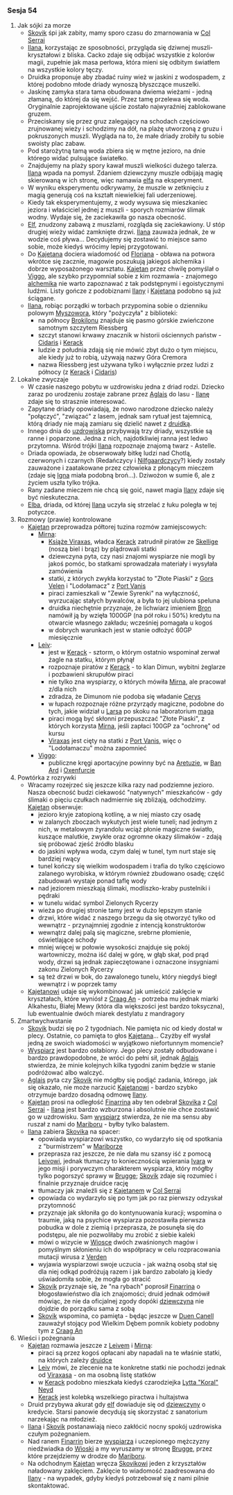 ### Sesja 54
1. Jak sójki za morze
    - [Skovik](#p_skovik) śpi jak zabity, mamy sporo czasu do zmarnowania w [Col Serrai](#l_col_serrai)
    - [Ilana](#g_ilana), korzystając ze sposobności, przygląda się dziwnej muszli-kryształowi z bliska. Cacko zdaje się odbijać wszystkie z kolorów magii, zupełnie jak masa perłowa, która mieni się odbitym światłem na wszystkie kolory tęczy.
    - Druidka proponuje aby zbadać ruiny wież w jaskini z wodospadem, z której podobno młode driady wynoszą błyszczące muszelki. 
    - Jaskinę zamyka stara tama obudowana dwiema wieżami - jedną złamaną, do której da się wejść. Przez tamę przelewa się woda. Oryginalnie zaprojektowane ujście zostało najwyraźniej zablokowane gruzem.
    - Przeciskamy się przez gruz zalegający na schodach częściowo zrujnowanej wieży i schodzimy na dół, na plażę utworzoną z gruzu i pokruszonych muszli. Wygląda na to, że małe driady zrobiły tu sobie swoisty plac zabaw.
    - Pod starożytną tamą woda zbiera się w mętne jezioro, na dnie którego widać pulsujące światełko.
    - Znajdujemy na plaży spory kawał muszli wielkości dużego talerza. [Ilana](#g_ilana) wpada na pomysł. Zdaniem dziewczyny muszle odbijają magię skierowaną w ich stronę, więc namawia [elfa](#g_kajetan) na eksperyment.
    - W wyniku eksperymentu odkrywamy, że muszle w zetknięciu z magią generują coś na kształt niewielkiej fali uderzeniowej. 
    - Kiedy tak eksperymentujemy, z wody wysuwa się mieszkaniec jeziora i właściciel jednej z muszli - sporych rozmiarów ślimak wodny. Wydaje się, że zaciekawiła go nasza obecność.
    - [Elf](#g_kajetan), znudzony zabawą z muszlami, rozgląda się zaciekawiony. U stóp drugiej wieży widać zamknięte drzwi. [Ilana](#g_ilana) zauważa jednak, że w wodzie coś pływa... Decydujemy się zostawić to miejsce samo sobie, może kiedyś wrócimy lepiej przygotowani.
    - Do [Kajetana](#g_kajetan) dociera wiadomość od [Floriana](#p_florian_z_vicovaro) - obława na potwora wkrótce się zacznie, magowie poszukują jakiegoś alchemika i dobrze wyposażonego warsztatu. [Kajetan](#g_kajetan) przez chwilę pomyślał o [Viggo](#p_viggo_regner), ale szybko przypomniał sobie z kim rozmawia - znajomego [alchemika](#p_viggo_regner) nie warto zapoznawać z tak podstępnymi i egoistycznymi ludźmi. Listy gończe z podobiznami [Ilany](#g_ilana) i [Kajetana](#g_kajetan) podobno są już ściągane.
    - [Ilana](#g_ilana), robiąc porządki w torbach przypomina sobie o dzienniku polowym [Myszowora](#p_myszowor), który "pożyczyła" z biblioteki:
        - na północy [Brokilonu](#l_brokilon) znajduje się pasmo górskie zwieńczone samotnym szczytem Riessberg
        - szczyt stanowi krwawy znacznik w historii ościennych państw - [Cidaris](#l_cidaris) i [Kerack](#l_kerack)
        - ludzie z południa zdają się nie mówić zbyt dużo o tym miejscu, ale kiedy już to robią, używają nazwy Góra Cremora
        - nazwa Riessberg jest używana tylko i wyłącznie przez ludzi z północy (z [Kerack](#l_kerack) i [Cidaris](#l_cidaris))
2. Lokalne zwyczaje
    - W czasie naszego pobytu w uzdrowisku jedna z driad rodzi. Dziecko zaraz po urodzeniu zostaje zabrane przez [Aglais](#p_aglais) do lasu - [Ilanę](#g_ilana) zdaje się to strasznie interesować.
    - Zapytane driady opowiadają, że nowo narodzone dziecko należy "połączyć", "związać" z lasem, jednak sam rytuał jest tajemnicą, którą driady nie mają zamiaru się dzielić nawet z [druidką](#g_ilana).
    - Innego dnia do [uzdrowiska](#l_col_serrai) przybywają trzy driady, wszystkie są ranne i poparzone. Jedna z nich, najdotkliwiej ranna jest ledwo przytomna. Wśród trójki [Ilana](#g_ilana) rozpoznaje znajomą twarz - Astelle. 
    - Driada opowiada, że obserwowały bitkę ludzi nad Chotlą, czerwonych i czarnych (Redańczycy i [Nilfgaardczycy](#l_nilfgaard)?) kiedy zostały zauważone i zaatakowane przez człowieka z płonącym mieczem (zdaje się [Igna](#p_igna) miała podobną broń...). Dziwożon w sumie 6, ale z życiem uszła tylko trójka.
    - Rany zadane mieczem nie chcą się goić, nawet magia [Ilany](#g_ilana) zdaje się być nieskuteczna.
    - [Elba](#p_elba), driada, od której [Ilana](#g_ilana) uczyła się strzelać z łuku poległa w tej potyczce.
3. Rozmowy (prawie) kontrolowane
    - [Kajetan](#g_kajetan) przeprowadza półtorej tuzina rozmów zamiejscowych:
        - [Mirna](#p_mirna):
            - [Książe Viraxas](#p_ksiaze_viraxas), władca [Kerack](#l_kerack) zatrudnił piratów ze [Skellige](#l_wyspy_skellige) (noszą biel i brąz) by plądrowali statki
            - dziewczyna pyta, czy nasi znajomi wyspiarze nie mogli by jakoś pomóc, bo statkami sprowadzała materiały i wysyłała zamówienia
            - statki, z których zwykła korzystać to "Złote Piaski" z [Gors Velen](#l_gors_velen) i "Lodołamacz" z [Port Vanis](#l_port_vanis)
            - piraci zamieszkali w "Zewie Syrenki" na wyłączność, wyrzucając stałych bywalców, a była to jej ulubiona speluna
            - druidka niechętnie przyznaje, że lichwiarz imieniem [Bron](#p_bron) namówił ją by wzięła 1000GP (na pół roku i 50%) kredytu na otwarcie własnego zakładu; wcześniej pomagała u kogoś
            - w dobrych warunkach jest w stanie odłożyć 60GP miesięcznie
        - [Leiv](#p_leiv):
            - jest w [Kerack](#l_kerack) - sztorm, o którym ostatnio wspominał zerwał żagle na statku, którym płynął
            - rozpoznaje piratów z [Kerack](#l_kerack) - to klan Dimun, wybitni żeglarze i pozbawieni skrupułów piraci
            - nie tylko zna wyspiarzy, o których mówiła [Mirna](#p_mirna), ale pracował z/dla nich 
            - zdradza, że Dimunom nie podoba się władanie [Cerys](#p_cerys)
            - w łupach rozpoznaje różne przyrządy magiczne, podobne do tych, jakie widział u [Larsa](#p_lars) po skoku na laboratorium [maga](#p_florian_z_vicovaro)
            - piraci mogą być skłonni przepuszczać "Złote Piaski", z których korzysta [Mirna](#p_mirna), jeśli zapłaci 100GP za "ochronę" od kursu 
            - [Viraxas](#p_ksiaze_viraxas) jest cięty na statki z [Port Vanis](#l_port_vanis), więc o "Lodołamaczu" można zapomnieć
        - [Viggo](#p_viggo_regner):
            - publiczne kręgi aportacyjne powinny być na [Aretuzie](#l_wyspa_thanedd), w [Ban Ard](#l_ban_ard) i [Oxenfurcie](#l_oxenfurt)
4. Powtórka z rozrywki
    - Wracamy rozejrzeć się jeszcze kilka razy nad podziemne jezioro. Nasza obecność budzi ciekawość "natywnych" mieszkańców - gdy ślimaki o pięciu czułkach nadmiernie się zbliżają, odchodzimy. [Kajetan](#g_kajetan) obserwuje:
        - jezioro kryje zatopioną kotlinę, a w niej miasto czy osadę
        - w zalanych zboczach wykutych jest wiele tuneli; nad jednym z nich, w metalowym żyrandolu wciąż płonie magiczne światło, kuszące malutkie, zwykłe oraz ogromne okazy ślimaków - zdają się próbować zjeść źródło blasku
        - do jaskini wpływa woda, czym dalej w tunel, tym nurt staje się bardziej rwący
        - tunel kończy się wielkim wodospadem i trafia do tylko częściowo zalanego wyrobiska, w którym również zbudowano osadę; część zabudowań wystaje ponad taflę wody
        - nad jeziorem mieszkają ślimaki, modliszko-kraby pustelniki i pędraki
        - w tunelu widać symbol Zielonych Rycerzy
        - wieża po drugiej stronie tamy jest w dużo lepszym stanie
        - drzwi, które widać z naszego brzegu da się otworzyć tylko od wewnątrz - przynajmniej zgodnie z intencją konstruktorów
        - wewnątrz dalej palą się magiczne, srebrne płomienie, oświetlające schody
        - mniej więcej w połowie wysokości znajduje się pokój wartowniczy, można iść dalej w górę, w głąb skał, pod prąd wody, drzwi są jednak zapieczętowane i oznaczone insygniami zakonu Zielonych Rycerzy
        - są też drzwi w bok, do zawalonego tunelu, który niegdyś biegł wewnątrz i w poprzek tamy
    - [Kajetanowi](#g_kajetan) udaje się wykombinować jak umieścić zaklęcie w kryształach, które wyniósł z [Craag An](#l_craag_an) - potrzeba mu jednak miarki Alkahestu, Białej Mewy (która dla większości jest bardzo toksyczna), lub ewentualnie dwóch miarek destylatu z mandragory
5. Zmartwychwstanie
    - [Skovik](#p_skovik) budzi się po 2 tygodniach. Nie pamięta nic od kiedy dostał w plecy. Ostatnie, co pamięta to głos [Kajetana](#g_kajetan)... Czyżby elf wysłał jedną ze swoich wiadomości w wyjątkowo niefortunnym momencie?
    - [Wyspiarz](#p_skovik) jest bardzo osłabiony. Jego plecy zostały odbudowane i bardzo prawdopodobne, że wróci do pełni sił, jednak [Aglais](#p_aglais) stwierdza, że minie kolejnych kilka tygodni zanim będzie w stanie podróżować albo walczyć.
    - [Aglais](#p_aglais) pyta czy [Skovik](#p_skovik) nie mógłby się podjąć zadania, którego, jak się okazało, nie może narzucić [Kajetanowi](#g_kajetan) - bardzo szybko otrzymuje bardzo dosadną odmowę [Ilany](#g_ilana).
    - [Kajetan](#g_kajetan) prosi na odległość [Finarrina](#p_druid_finarrin) aby ten odebrał [Skovika](#p_skovik) z [Col Serrai](#l_col_serrai) - [Ilana](#g_ilana) jest bardzo wzburzona i absolutnie nie chce zostawić go w uzdrowisku. Sam [wyspiarz](#p_skovik) stwierdza, że nie ma sensu aby ruszał z nami do [Mariboru](#l_maribor) - byłby tylko balastem.
    - [Ilana](#g_ilana) zabiera [Skovika](#p_skovik) na spacer: 
        - opowiada wyspiarzowi wszystko, co wydarzyło się od spotkania z "burmistrzem" w [Mariborze](#l_maribor)
        - przeprasza raz jeszcze, że nie dała mu szansy iść z pomocą [Leivowi](#p_leiv), jednak tłumaczy to koniecznością wpierania [Ivara](#p_ivar) w jego misji i porywczym charakterem wyspiarza, który mógłby tylko pogorszyć sprawy w [Brugge](#l_m_brugge); [Skovik](#p_skovik) zdaje się rozumieć i finalnie przyznaje druidce rację
        - tłumaczy jak znaleźli się z [Kajetanem](#g_kajetan) w [Col Serrai](#l_col_serrai)
        - opowiada co wydarzyło się po tym jak po raz pierwszy odzyskał przytomność
        - przyznaje jak skłoniła go do kontynuowania kuracji; wspomina o traumie, jaką na psychice wyspiarza pozostawiła pierwsza pobudka w dole z ziemią i przeprasza, że posunęła się do podstępu, ale nie pozwoliłaby mu zrobić z siebie kaleki
        - mówi o wizycie w [Wiosce](#l_wioska) dwóch zwaśnionych magów i pomyślnym skłonieniu ich do współpracy w celu rozpracowania mutacji wirusa z [Verden](#l_verden)
        - wyjawia wyspiarzowi swoje uczucia - jak ważną osobą stał się dla niej odkąd podróżują razem i jak bardzo zabolało ją kiedy uświadomiła sobie, że mogła go stracić
        - [Skovik](#p_skovik) przyznaje się, że "na rybach" poprosił [Finarrina](#p_druid_finarrin) o błogosławieństwo dla ich znajomości; druid jednak odmówił mówiąc, że nie da oficjalnej zgody dopóki [dziewczyna](#g_ilana) nie dojdzie do porządku sama z sobą
        - [Skovik](#p_skovik) wspomina, co pamięta - będąc jeszcze w [Duen Canell](#l_duen_canell) zauważył stojący pod Wielkim Dębem pomnik kobiety podobny tym z [Craag An](#l_craag_an)
6. Wieści i pożegnania
    - [Kajetan](#g_kajetan) rozmawia jeszcze z [Leivem](#p_leiv) i [Mirną](#p_mirna):
        - piraci są przez kogoś opłacani aby napadali na te właśnie statki, na których zależy [druidce](#p_mirna)
        - [Leiv](#p_leiv) mówi, że zlecenie na te konkretne statki nie pochodzi jednak od [Viraxasa](#p_ksiaze_viraxas) - on ma osobną listę statków
        - w [Kerack](#l_kerack) podobno mieszkała kiedyś czarodziejka [Lytta "Koral" Neyd](#p_koral)
        - [Kerack](#l_kerack) jest kolebką wszelkiego piractwa i hultajstwa
    - Druid przybywa akurat gdy [elf](#g_kajetan) dowiaduje się od [dziewczyny](#p_mirna) o kredycie. <a title="Starsi Panowie Dwaj">Starsi panowie</a> decydują się skorzystać z sanatorium narzekając na młodzież.
    - [Ilana](#g_ilana) i [Skovik](#p_skovik) postanawiają nieco zakłócić nocny spokój uzdrowiska czułym pożegnaniem.
    - Nad ranem [Finarrin](#p_druid_finarrin) bierze [wyspiarza](#p_skovik) i uczepionego mężczyzny niedźwiadka do [Wioski](#l_wioska) a my wyruszamy w stronę [Brugge](#l_m_brugge), przez które przejdziemy w drodze do [Mariboru](#l_maribor).
    - Na odchodnym [Kajetan](#g_kajetan) wręcza [Skovikowi](#p_skovik) jeden z krzyształów naładowany zaklęciem. Zaklęcie to wiadomość zaadresowana do [Ilany](#g_ilana) - na wypadek, gdyby kiedyś potrzebował się z nami pilnie skontaktować.